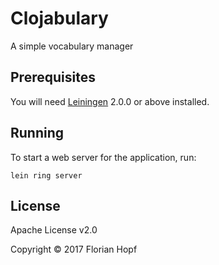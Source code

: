# Clojabulary

A simple vocabulary manager

## Prerequisites

You will need [Leiningen][] 2.0.0 or above installed.

[leiningen]: https://github.com/technomancy/leiningen

## Running

To start a web server for the application, run:

    lein ring server

## License

Apache License v2.0

Copyright © 2017 Florian Hopf
